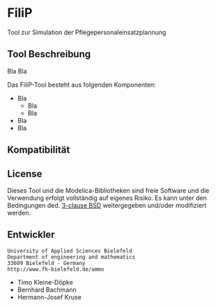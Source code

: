 # FiliP
Tool zur Simulation der Pflegepersonaleinsatzplannung

## Tool Beschreibung

Bla Bla

Das FiliP-Tool besteht aus folgenden Komponenten:

 * Bla
   * Bla
   * Bla
 * Bla
 * Bla


## Kompatibilität


## License

Dieses Tool und die Modelica-Bibliotheken sind freie Software und die Verwendung erfolgt vollständig auf eigenes Risiko.
Es kann unter den Bedingungen ded. [3-clause BSD](https://www.modelica.org/licenses/modelica-3-clause-bsd) weitergegeben und/oder modifiziert werden.

## Entwickler
    University of Applied Sciences Bielefeld
    Department of engineering and mathematics
    33609 Bielefeld - Germany
    http://www.fh-bielefeld.de/ammo
* Timo Kleine-Döpke
* Bernhard Bachmann
* Hermann-Josef Kruse



